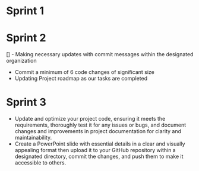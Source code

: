 # Sprint 1
# Sprint 2
[] - Making necessary updates with commit messages within the designated organization
- Commit a minimum of 6 code changes of significant size
- Updating Project roadmap as our tasks are completed
# Sprint 3
- Update and optimize your project code, ensuring it meets the requirements, thoroughly test it for any issues or bugs, and document changes and improvements in project documentation for clarity and maintainability.
- Create a PowerPoint slide with essential details in a clear and visually appealing format then upload it to your GitHub repository within a designated directory, commit the changes, and push them to make it accessible to others.
